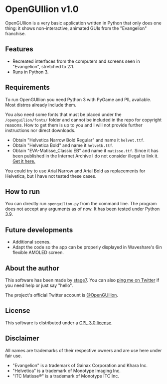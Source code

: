 
# OpenGUIlion v1.0

OpenGUIlion is a very basic application written in Python that only does one thing: it shows non-interactive, animated GUIs from the "Evangelion" franchise.

## Features

- Recreated interfaces from the computers and screens seen in "Evangelion", stretched to 2:1.
- Runs in Python 3.

## Requirements

To run OpenGUIlion you need Python 3 with PyGame and PIL available. Most distros already include them.

You also need some fonts that must be placed under the `/openguilion/fonts/` folder and cannot be included in the repo for copyright reasons. How to get them is up to you and I will not provide further instructions nor direct downloads.

- Obtain "Helvetica Narrow Bold Regular" and name it `helvet.ttf`.
- Obtain "Helvetica Bold" and name it `helvetb.ttf`.
- Obtain "EVA-Matisse_Classic EB" and name it `matisse.ttf`. Since it has been published in the Internet Archive I do not consider illegal to link it. [Get it here.](https://archive.org/details/qjwi3h)

You could try to use Arial Narrow and Arial Bold as replacements for Helvetica, but I have not tested these cases.

## How to run

You can directly run `openguilion.py` from the command line. The program does not accept any arguments as of now. It has been tested under Python 3.9.

## Future developments

- Additional scenes.
- Adapt the code so the app can be properly displayed in Waveshare's 6in flexible AMOLED screen.

## About the author

This software has been made by [stage7](https://www.github.com/stage7). You can also [ping me on Twitter](https://twitter.com/s7age) if you need help or just say "hello".

The project's official Twitter account is [@OpenGUIlion](https://twitter.com/openguilion).

## License

This software is distributed under a [GPL 3.0 license](https://opensource.org/licenses/GPL-3.0).

## Disclaimer

All names are trademarks of their respective owners and are use here under fair use.

- "Evangelion" is a trademark of Gainax Corporation and Khara Inc.
- "Helvetica" is a trademark of Monotype Imaging Inc.
- "ITC Matisse®" is a trademark of Monotype ITC Inc.
